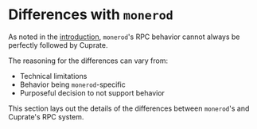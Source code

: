 # Differences with `monerod`
As noted in the [introduction](../intro.md), `monerod`'s RPC behavior cannot always be perfectly followed by Cuprate.

The reasoning for the differences can vary from:
- Technical limitations
- Behavior being `monerod`-specific
- Purposeful decision to not support behavior

This section lays out the details of the differences between `monerod`'s and Cuprate's RPC system.
